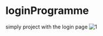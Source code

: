 # loginProgramme
simply project with the login page
![1](https://cdn.wallpapersafari.com/78/80/IHwmF7.jpg)
